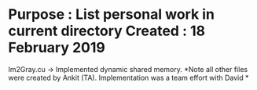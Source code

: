 Purpose : List personal work in current directory
Created : 18 February 2019
=================================================
Im2Gray.cu
  -> Implemented dynamic shared memory.
*Note all other files were created by Ankit (TA).
Implementation was a team effort with David *
